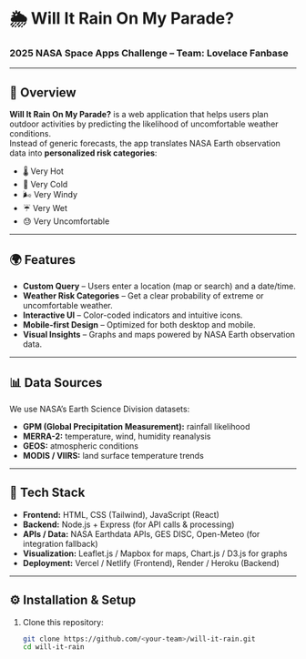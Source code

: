 # 🌦️ Will It Rain On My Parade?  
### 2025 NASA Space Apps Challenge – Team: Lovelace Fanbase  

---

## 🚀 Overview
**Will It Rain On My Parade?** is a web application that helps users plan outdoor activities by predicting the likelihood of uncomfortable weather conditions.  
Instead of generic forecasts, the app translates NASA Earth observation data into **personalized risk categories**:  
- 🌡️ Very Hot  
- 🧊 Very Cold  
- 🌬️ Very Windy  
- ☔ Very Wet  
- 😓 Very Uncomfortable  

---

## 🌍 Features
- **Custom Query** – Users enter a location (map or search) and a date/time.  
- **Weather Risk Categories** – Get a clear probability of extreme or uncomfortable weather.  
- **Interactive UI** – Color-coded indicators and intuitive icons.  
- **Mobile-first Design** – Optimized for both desktop and mobile.  
- **Visual Insights** – Graphs and maps powered by NASA Earth observation data.  

---

## 📊 Data Sources
We use NASA’s Earth Science Division datasets:  
- **GPM (Global Precipitation Measurement):** rainfall likelihood  
- **MERRA-2:** temperature, wind, humidity reanalysis  
- **GEOS:** atmospheric conditions  
- **MODIS / VIIRS:** land surface temperature trends  

---

## 🧩 Tech Stack
- **Frontend:** HTML, CSS (Tailwind), JavaScript (React)  
- **Backend:** Node.js + Express (for API calls & processing)  
- **APIs / Data:** NASA Earthdata APIs, GES DISC, Open-Meteo (for integration fallback)  
- **Visualization:** Leaflet.js / Mapbox for maps, Chart.js / D3.js for graphs  
- **Deployment:** Vercel / Netlify (Frontend), Render / Heroku (Backend)  

---

## ⚙️ Installation & Setup
1. Clone this repository:  
   ```bash
   git clone https://github.com/<your-team>/will-it-rain.git
   cd will-it-rain
